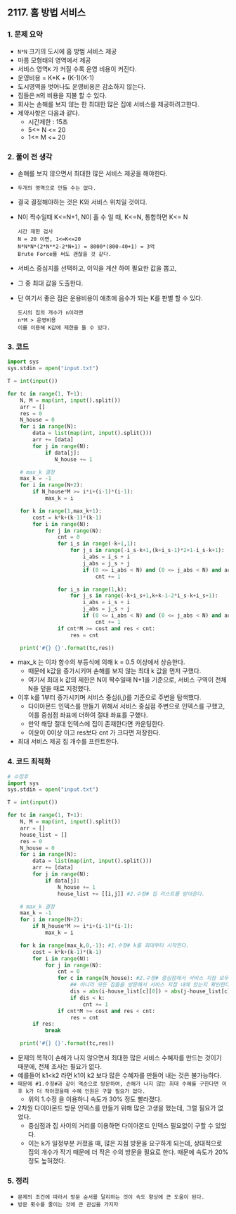## 2117.  홈 방법 서비스

### 1. 문제 요약

- `N*N` 크기의 도시에 홈 방범 서비스 제공
- 마름 모형태의 영역에서 제공
- 서비스 영역`K` 가 커질 수록 운영 비용이 커진다.
- 운영비용 = K*K + (K-1)(K-1) 
- 도시영역을 벗어나도 운영비용은 감소하지 않는다.
- 집들은 `M`의 비용을 지불 할 수 있다.
- 회사는 손해를 보지 않는 한 최대한 많은 집에 서비스를 제공하려고한다.
- 제약사항은 다음과 같다.
  - 시간제한 : 15초
  - 5<= N <= 20
  - 1<= M <= 20

### 2. 풀이 전 생각

- 손해를 보지 않으면서 최대한 많은 서비스 제공을 해야한다.

- `두개의 영역으로 만들 수는 없다.`

- 결국 결정해야하는 것은 K와 서비스 위치일 것이다.

- N이 짝수일때 K<=N+1, N이 홀 수 일 때, K<=N, 통합하면 K<= N

  ```
  시간 제한 검사
  N = 20 이면, 1<=K<=20
  N*N*N*(2*N**2-2*N+1) = 8000*(800-40+1) = 3억
  Brute Force를 써도 괜찮을 것 같다.
  ```

- 서비스 중심지를 선택하고, 이익을 계산 하여 필요한 값을 뽑고,

- 그 중 최대 값을 도출한다. 

- 단 여기서 좋은 점은 운용비용이 애초에 음수가 되는 K를 판별 할 수 있다.

  ```
  도시의 집의 개수가 n이라면
  n*M > 운영비용
  이를 이용해 K값에 제한을 둘 수 있다.
  ```

### 3. 코드

```python
import sys
sys.stdin = open("input.txt")

T = int(input())

for tc in range(1, T+1):
    N, M = map(int, input().split())
    arr = []
    res = 0
    N_house = 0
    for i in range(N):
        data = list(map(int, input().split()))
        arr += [data]
        for j in range(N):
            if data[j]:
               N_house += 1

    # max_k 결정
    max_k = -1
    for i in range(N+2):
        if N_house*M >= i*i+(i-1)*(i-1):
            max_k = i

    for k in range(1,max_k+1):
        cost = k*k+(k-1)*(k-1)
        for i in range(N):
            for j in range(N):
                cnt = 0
                for i_s in range(-k+1,1):
                    for j_s in range(-i_s-k+1,(k+i_s-1)*2+1-i_s-k+1):
                        i_abs = i_s + i
                        j_abs = j_s + j
                        if (0 <= i_abs < N) and (0 <= j_abs < N) and arr[i_abs][j_abs] == 1:
                            cnt += 1

                for i_s in range(1,k):
                    for j_s in range(-k+i_s+1,k+k-1-2*i_s-k+i_s+1):
                        i_abs = i_s + i
                        j_abs = j_s + j
                        if (0 <= i_abs < N) and (0 <= j_abs < N) and arr[i_abs][j_abs] == 1:
                            cnt += 1
                if cnt*M >= cost and res < cnt:
                    res = cnt

    print('#{} {}'.format(tc,res))
```

- max_k 는 이차 함수의 부등식에 의해 k = 0.5 이상에서 상승한다.
  - 때문에 k값을 증가시키며 손해를 보지 않는 최대 k 값을 먼저 구했다.
  - 여기서 최대 k 값의 제한은 N이 짝수일때 N+1을 기준으로, 서비스 구역이 전체 N을 덮을 때로 지정했다.
- 이후 k를 1부터 증가시키며 서비스 중심(i,j)를 기준으로 주변을 탐색했다.
  - 다이아몬드 인덱스를 만들기 위해서 서비스 중심점 주변으로 인덱스를 구했고, 이를 중심점 좌표에 더하여 절대 좌표를 구했다.
  - 만약 해당 절대 인덱스에 집이 존재한다면 카운팅한다.
  - 이윤이 0이상 이고 res보다 cnt 가 크다면 저장한다.
- 최대 서비스 제공 집 개수를 프린트한다.

### 4. 코드 최적화

```python
# 수정후
import sys
sys.stdin = open("input.txt")

T = int(input())

for tc in range(1, T+1):
    N, M = map(int, input().split())
    arr = []
    house_list = []
    res = 0
    N_house = 0
    for i in range(N):
        data = list(map(int, input().split()))
        arr += [data]
        for j in range(N):
            if data[j]:
                N_house += 1
                house_list += [[i,j]] #2.수정# 집 리스트를 받아온다.

    # max_k 결정
    max_k = -1
    for i in range(N+2):
        if N_house*M >= i*i+(i-1)*(i-1):
            max_k = i

    for k in range(max_k,0,-1): #1.수정# k를 최대부터 시작한다.
        cost = k*k+(k-1)*(k-1)
        for i in range(N):
            for j in range(N):
                cnt = 0
                for c in range(N_house): #2.수정# 중심점에서 서비스 지점 모두를 방문하는 것이
                    ## 아니라 모든 집들을 방문해서 서비스 지점 내에 있는지 확인한다.
                    dis = abs(i-house_list[c][0]) + abs(j-house_list[c][1])
                    if dis < k:
                        cnt += 1
                if cnt*M >= cost and res < cnt:
                    res = cnt
        if res:
            break

    print('#{} {}'.format(tc,res))
```

- 문제의 목적이 손해가 나지 않으면서 최대한 많은 서비스 수혜자를 만드는 것이기 때문에, 전체 조사는 필요가 없다.
- 예를들어 k1<k2 라면 k1이 k2 보다 많은 수혜자를 만들어 내는 것은 불가능하다.
- `때문에 #1.수정#과 같이 역순으로 방문하여, 손해가 나지 않는 최대 수혜를 구한다면 이후 k가 더 작아졌을때 수혜 인원은 구할 필요가 없다.`
  - 위의 1.수정 을 이용하니 속도가 30% 정도 빨라졌다.
- 2차원 다이아몬드 방문 인덱스를 만들기 위해 많은 고생을 했는데, 그럴 필요가 없었다.
  - 중심점과 집 사이의 거리를 이용하면 다이아몬드 인덱스 필요없이 구할 수 있었다.
  - 이는 k가 일정부분 커졌을 때, 많은 지점 방문을 요구하게 되는데, 상대적으로 집의 개수가 작기 때문에 더 작은 수의 방문을 필요로 한다. 때문에 속도가 20% 정도 높혀졌다.

### 5. 정리

- `문제의 조건에 따라서 방문 순서를 달리하는 것이 속도 향상에 큰 도움이 된다.`
- `방문 횟수를 줄이는 것에 큰 관심을 가지자`